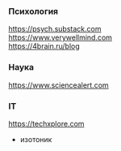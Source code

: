 ### Психология
https://psych.substack.com
<br>
https://www.verywellmind.com
<br>
https://4brain.ru/blog

### Наука
https://www.sciencealert.com

### IT
https://techxplore.com

- изотоник
